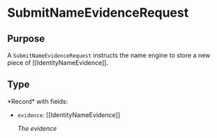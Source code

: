 # SubmitNameEvidenceRequest

## Purpose

<!-- --8<-- [start:purpose] -->
A `SubmitNameEvidenceRequest` instructs the name engine to store a new piece of [[IdentityNameEvidence]].
<!-- --8<-- [end:purpose] -->

## Type

<!-- --8<-- [start:type] -->
<div class="type">
*Record* with fields:

- `evidence`: [[IdentityNameEvidence]]

  *The evidence*
</div>
<!-- --8<-- [end:type] -->